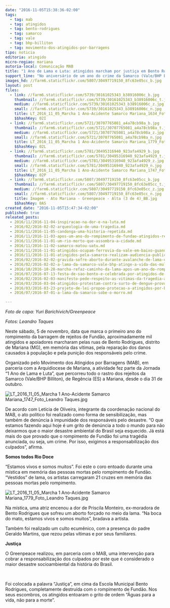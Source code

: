 ```yaml
---
date: "2016-11-05T15:38:36-02:00"
tags:
  - tag: mab
  - tag: atingidos
  - tag: bento-rodrigues
  - tag: samarco
  - tag: vale
  - tag: bhp-billiton
  - tag: movimento-dos-atingidos-por-barragens
tipo: noticia
editoria: atingido
micro-regiao: mariana
autoria-local: Comunicação MAB
title: "1 Ano de Lama e Luta: atingidos marcham por justiça em Bento Rodrigues"
support_line: "No aniversário de um ano do crime da Samarco (Vale/BHP Billiton), aproximadamente mil pessoas realizaram ato político no distrito de Mariana (MG)"
images_hd: //farm6.staticflickr.com/5807/30497719150_8fc63e05cc_b.jpg
layout: post
files:
  - link: //farm6.staticflickr.com/5739/30161025343_b38916006c_b.jpg
    thumbnail: //farm6.staticflickr.com/5739/30161025343_b38916006c_t.jpg
    medium: //farm6.staticflickr.com/5739/30161025343_b38916006c_z.jpg
    small: //farm6.staticflickr.com/5739/30161025343_b38916006c_n.jpg
    title: LT_2016_11_05_Marcha 1 Ano-Acidente Samarco Mariana_1634_Foto_Leandro Taques.jpg
    $$hashKey: 02I
  - link: //farm6.staticflickr.com/5721/30707765081_a4a78cb98a_b.jpg
    thumbnail: //farm6.staticflickr.com/5721/30707765081_a4a78cb98a_t.jpg
    medium: //farm6.staticflickr.com/5721/30707765081_a4a78cb98a_z.jpg
    small: //farm6.staticflickr.com/5721/30707765081_a4a78cb98a_n.jpg
    title: LT_2016_11_05_Marcha 1 Ano-Acidente Samarco Mariana_1779_Foto_Leandro Taques.jpg
    $$hashKey: 02L
  - link: //farm6.staticflickr.com/5781/30495316940_923afa4929_b.jpg
    thumbnail: //farm6.staticflickr.com/5781/30495316940_923afa4929_t.jpg
    medium: //farm6.staticflickr.com/5781/30495316940_923afa4929_z.jpg
    small: //farm6.staticflickr.com/5781/30495316940_923afa4929_n.jpg
    title: LT_2016_11_05_Marcha 1 Ano-Acidente Samarco Mariana_1747_Foto_Leandro Taques.jpg
    $$hashKey: 02P
  - link: //farm6.staticflickr.com/5807/30497719150_8fc63e05cc_b.jpg
    thumbnail: //farm6.staticflickr.com/5807/30497719150_8fc63e05cc_t.jpg
    medium: //farm6.staticflickr.com/5807/30497719150_8fc63e05cc_z.jpg
    small: //farm6.staticflickr.com/5807/30497719150_8fc63e05cc_n.jpg
    title: Imagem - Ato Mariana - Greenpeace - Alta (3 de 4)_BB.jpg
    $$hashKey: 0AS
created_date: "2016-11-05T15:47:34-02:00"
published: true
releated_posts:
  - 2016/11/2016-11-04-inspiracao-na-dor-e-na-luta.md
  - 2016/02/2016-02-02-arqueologia-de-uma-tragedia.md
  - 2016/11/2016-11-05-candonga-uma-historia-repetida.md
  - 2016/11/2016-11-03-apos-um-ano-do-rompimento-de-fundao-atingidos-realizam-encontro-em-mariana.md
  - 2016/11/2016-11-01-um-rio-morto-que-assombra-a-cidade.md
  - 2016/11/2016-11-02-samarco-matou-uatu.md
  - 2016/11/2016-11-01-atingidos-ocupam-ferrovia-da-vale-em-baixo-guandu-es.md
  - 2016/11/2016-11-01-atingidos-pela-samarco-realizam-audiencia-publica-com-cdh-da-camara-federal.md
  - 2016/02/2016-02-02-gravida-sofre-aborto-durante-avalanche-de-lama-da-samarco.md
  - 2016/02/2016-02-02-a-lama-da-samarco-vale-bhp-atinge-a-vida-das-mulheres.md
  - 2016/10/2016-10-28-marcha-refaz-caminho-da-lama-apos-um-ano-do-rompimento-de-fundao.md
  - 2016/07/2016-07-13-festa-de-sao-bento-e-celebrada-por-atingidos-de-bento-rodrigues-em-mariana.md
  - 2016/02/2016-02-03-manifesto-pede-respeito-as-vitimas-da-tragedia-ambiental-de-mariana.md
  - 2016/03/2016-03-04-atingidos-protestam-contra-surto-de-dengue-provocado-pela-samarco.md
  - 2016/03/2016-03-23-projeto-de-lei-propoe-protecao-a-atingidos-por-barragens-em-mg.md
  - 2016/07/2016-07-01-a-lama-da-samarco-sobe-o-morro.md

---
```

<p><em>Foto de capa: Yuri Barichivich/Greenpeace​&nbsp;</em></p>

<p><em>Fotos: Leandro Taques</em></p>

<p>Neste&nbsp;s&aacute;bado, 5 de novembro, data que marca o primeiro ano do rompimento da barragem de rejeitos de Fund&atilde;o, aproximadamente mil atingidos e apoiadores marcharam pelas ruas de Bento Rodrigues, distrito de Mariana (MG), em mem&oacute;ria das v&iacute;timas, pela repara&ccedil;&atilde;o dos danos causados &agrave; popula&ccedil;&atilde;o e pela puni&ccedil;&atilde;o dos respons&aacute;veis pelo crime.</p>

<p>Organizado pelo Movimento dos Atingidos por Barragens (MAB), em parceria com a Arquidiocese de Mariana, a atividade fez parte da Jornada &ldquo;1 Ano de Lama e Luta&rdquo;, que percorreu todo o rastro dos rejeitos da Samarco (Vale/BHP Billiton), de Reg&ecirc;ncia (ES) a Mariana, desde o dia 31 de outubro.</p>

<p><img alt="LT_2016_11_05_Marcha 1 Ano-Acidente Samarco Mariana_1747_Foto_Leandro Taques.jpg" src="//farm6.staticflickr.com/5781/30495316940_923afa4929_b.jpg" /></p>

<p>De acordo com Let&iacute;cia de Oliveira, integrante da coordena&ccedil;&atilde;o nacional do MAB, o ato pol&iacute;tico foi realizado como forma de sensibiliza&ccedil;&atilde;o, mas tamb&eacute;m de den&uacute;ncia &agrave; impunidade dos respons&aacute;veis pelo desastre. &ldquo;O que estamos fazendo aqui hoje &eacute; um grito de den&uacute;ncia a todo o mundo para n&atilde;o deixarmos que o maior desastre ambiental do Brasil seja esquecido. J&aacute; est&aacute; mais do que provado que o rompimento de Fund&atilde;o foi uma trag&eacute;dia anunciada, ou seja, um crime. Por isso, exigimos a responsabiliza&ccedil;&atilde;o dos culpados&rdquo;, afirma.</p>

<p><strong>Somos todos Rio Doce</strong></p>

<p>&ldquo;Estamos vivos e somos muitos&rdquo;. Foi este o coro entoado durante uma m&iacute;stica em mem&oacute;ria das pessoas mortas pelo rompimento de Fund&atilde;o. &ldquo;Vestidos&rdquo; de lama, os artistas carregaram 21 cruzes em mem&oacute;ria das pessoas mortas pelo rompimento.</p>

<p><img alt="LT_2016_11_05_Marcha 1 Ano-Acidente Samarco Mariana_1779_Foto_Leandro Taques.jpg" src="//farm6.staticflickr.com/5721/30707765081_a4a78cb98a_b.jpg" /></p>

<p>Na m&iacute;stica, uma atriz encenou a dor de Priscila Monteiro, ex-moradora de Bento Rodrigues que sofreu um aborto for&ccedil;ado no meio da lama. &ldquo;Na boca do mato, estamos vivos e somos muitos&rdquo;, bradava a artista.</p>

<p>Tamb&eacute;m foi realizado um culto ecum&ecirc;nico, com a presen&ccedil;a do padre Geraldo Martins, que rezou pelas v&iacute;timas e por seus familiares.</p>

<p><strong>Justi&ccedil;a </strong></p>

<p>O Greenpeace realizou, em parceria com o MAB, uma interven&ccedil;&atilde;o para cobrar a responsabiliza&ccedil;&atilde;o dos culpados por este que &eacute; considerado o maior desastre socioambiental da hist&oacute;ria do Brasil.</p>

<p>&nbsp;</p>

<p>Foi colocada a palavra &ldquo;Justi&ccedil;a&rdquo;, em cima da Escola Municipal Bento Rodrigues, completamente destru&iacute;da com o rompimento de Fund&atilde;o. Nos seus escombros, os atingidos entoaram o grito de ordem &ldquo;&Aacute;guas para a vida, n&atilde;o para a morte&rdquo;.&nbsp;</p>
